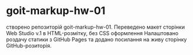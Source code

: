 # goit-markup-hw-01
 створено репозиторій goit-markup-hw-01.
Переведено макет сторінки Web Studio v.1 в HTML-розмітку, без CSS оформлення
Налаштовано роздачу статики з GitHub Pages та додано посилання на живу сторінку GitHub-розиторія.
